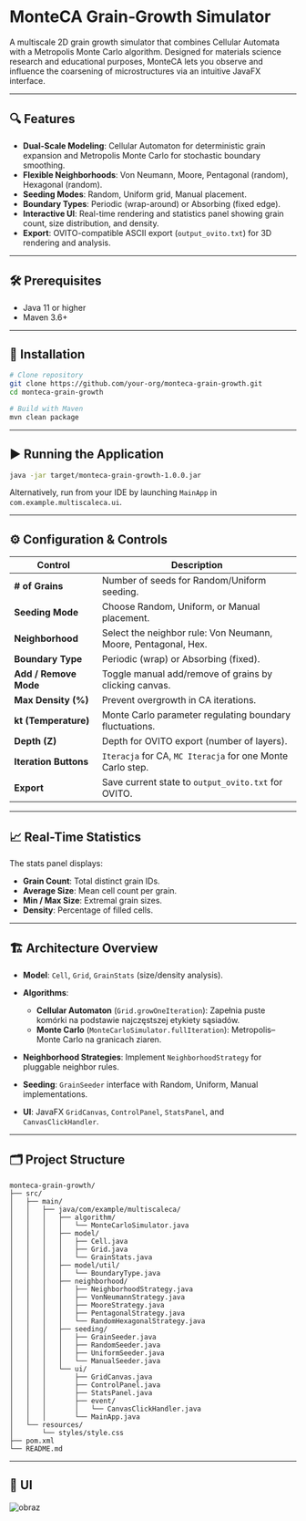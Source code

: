 # MonteCA Grain‑Growth Simulator

A multiscale 2D grain growth simulator that combines Cellular Automata with a Metropolis Monte Carlo algorithm. Designed for materials science research and educational purposes, MonteCA lets you observe and influence the coarsening of microstructures via an intuitive JavaFX interface.

---

## 🔍 Features

* **Dual-Scale Modeling**: Cellular Automaton for deterministic grain expansion and Metropolis Monte Carlo for stochastic boundary smoothing.
* **Flexible Neighborhoods**: Von Neumann, Moore, Pentagonal (random), Hexagonal (random).
* **Seeding Modes**: Random, Uniform grid, Manual placement.
* **Boundary Types**: Periodic (wrap-around) or Absorbing (fixed edge).
* **Interactive UI**: Real-time rendering and statistics panel showing grain count, size distribution, and density.
* **Export**: OVITO-compatible ASCII export (`output_ovito.txt`) for 3D rendering and analysis.

---

## 🛠️ Prerequisites

* Java 11 or higher
* Maven 3.6+

---

## 🚀 Installation

```bash
# Clone repository
git clone https://github.com/your-org/monteca-grain-growth.git
cd monteca-grain-growth

# Build with Maven
mvn clean package
```

---

## ▶️ Running the Application

```bash
java -jar target/monteca-grain-growth-1.0.0.jar
```

Alternatively, run from your IDE by launching `MainApp` in `com.example.multiscaleca.ui`.

---

## ⚙️ Configuration & Controls

| Control               | Description                                                    |
| --------------------- | -------------------------------------------------------------- |
| **# of Grains**       | Number of seeds for Random/Uniform seeding.                    |
| **Seeding Mode**      | Choose Random, Uniform, or Manual placement.                   |
| **Neighborhood**      | Select the neighbor rule: Von Neumann, Moore, Pentagonal, Hex. |
| **Boundary Type**     | Periodic (wrap) or Absorbing (fixed).                          |
| **Add / Remove Mode** | Toggle manual add/remove of grains by clicking canvas.         |
| **Max Density (%)**   | Prevent overgrowth in CA iterations.                           |
| **kt (Temperature)**  | Monte Carlo parameter regulating boundary fluctuations.        |
| **Depth (Z)**         | Depth for OVITO export (number of layers).                     |
| **Iteration Buttons** | `Iteracja` for CA, `MC Iteracja` for one Monte Carlo step.     |
| **Export**            | Save current state to `output_ovito.txt` for OVITO.            |

---

## 📈 Real-Time Statistics

The stats panel displays:

* **Grain Count**: Total distinct grain IDs.
* **Average Size**: Mean cell count per grain.
* **Min / Max Size**: Extremal grain sizes.
* **Density**: Percentage of filled cells.

---

## 🏗️ Architecture Overview

* **Model**: `Cell`, `Grid`, `GrainStats` (size/density analysis).
* **Algorithms**:

  * **Cellular Automaton** (`Grid.growOneIteration`): Zapełnia puste komórki na podstawie najczęstszej etykiety sąsiadów.
  * **Monte Carlo** (`MonteCarloSimulator.fullIteration`): Metropolis–Monte Carlo na granicach ziaren.
* **Neighborhood Strategies**: Implement `NeighborhoodStrategy` for pluggable neighbor rules.
* **Seeding**: `GrainSeeder` interface with Random, Uniform, Manual implementations.
* **UI**: JavaFX `GridCanvas`, `ControlPanel`, `StatsPanel`, and `CanvasClickHandler`.

---

## 🗂️ Project Structure

```
monteca-grain-growth/
├── src/
│   ├── main/
│   │   ├── java/com/example/multiscaleca/
│   │   │   ├── algorithm/
│   │   │   │   └── MonteCarloSimulator.java
│   │   │   ├── model/
│   │   │   │   ├── Cell.java
│   │   │   │   ├── Grid.java
│   │   │   │   └── GrainStats.java
│   │   │   ├── model/util/
│   │   │   │   └── BoundaryType.java
│   │   │   ├── neighborhood/
│   │   │   │   ├── NeighborhoodStrategy.java
│   │   │   │   ├── VonNeumannStrategy.java
│   │   │   │   ├── MooreStrategy.java
│   │   │   │   ├── PentagonalStrategy.java
│   │   │   │   └── RandomHexagonalStrategy.java
│   │   │   ├── seeding/
│   │   │   │   ├── GrainSeeder.java
│   │   │   │   ├── RandomSeeder.java
│   │   │   │   ├── UniformSeeder.java
│   │   │   │   └── ManualSeeder.java
│   │   │   └── ui/
│   │   │       ├── GridCanvas.java
│   │   │       ├── ControlPanel.java
│   │   │       ├── StatsPanel.java
│   │   │       ├── event/
│   │   │       │   └── CanvasClickHandler.java
│   │   │       └── MainApp.java
│   └── resources/
│       └── styles/style.css
├── pom.xml
└── README.md
```
---

## 📄 UI

![obraz](https://github.com/user-attachments/assets/3c9e9fbe-cd86-43b1-b388-fcc67762f348)
